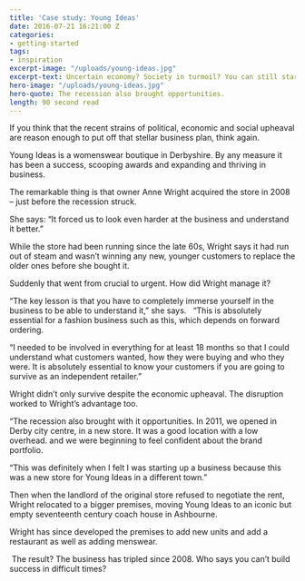 ```yaml
---
title: 'Case study: Young Ideas'
date: 2016-07-21 16:21:00 Z
categories:
- getting-started
tags:
- inspiration
excerpt-image: "/uploads/young-ideas.jpg"
excerpt-text: Uncertain economy? Society in turmoil? You can still start a business.
hero-image: "/uploads/young-ideas.jpg"
hero-quote: The recession also brought opportunities.
length: 90 second read
---
```


If you think that the recent strains of political, economic and social upheaval are reason enough to put off that stellar business plan, think again. 

Young Ideas is a womenswear boutique in Derbyshire.  By any measure it has been a success, scooping awards and expanding and thriving in business. 

The remarkable thing is that owner Anne Wright acquired the store in 2008 – just before the recession struck. 

She says: “It forced us to look even harder at the business and understand it better.” 

While the store had been running since the late 60s, Wright says it had run out of steam and wasn’t winning any new, younger customers to replace the older ones before she bought it.

Suddenly that went from crucial to urgent. How did Wright manage it? 

“The key lesson is that you have to completely immerse yourself in the business to be able to understand it,” she says.  
“This is absolutely essential for a fashion business such as this, which depends on forward ordering.  

“I needed to be involved in everything for at least 18 months so that I could understand what customers wanted, how they were buying and who they were. It is absolutely essential to know your customers if you are going to survive as an independent retailer.” 

Wright didn’t only survive despite the economic upheaval. The disruption worked to Wright’s advantage too.  

“The recession also brought with it opportunities. In 2011, we opened in Derby city centre, in a new store. It was a good location with a low overhead. and we were beginning to feel confident about the brand portfolio.  

“This was definitely when I felt I was starting up a business because this was a new store for Young Ideas in a different town.”  

Then when the landlord of the original store refused to negotiate the rent, Wright relocated to a bigger premises, moving Young Ideas to an iconic but empty seventeenth century coach house in Ashbourne.  

Wright has since developed the premises to add new units and add a restaurant as well as adding menswear. 

 The result? The business has tripled since 2008. Who says you can’t build success in difficult times?   